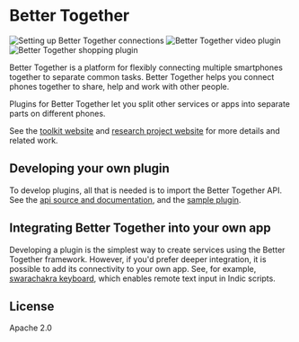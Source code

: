 # Better Together
![Setting up Better Together connections](https://lh3.googleusercontent.com/SXNCa20gV-vtXCQxKjE5f3xeyZD91O4XeRKcWxXXeMd1Fz9eEPbgAXoleKrTRTrJZaTc=s511 "Setting up Better Together connections") ![Better Together video plugin](https://lh3.googleusercontent.com/5KMgNkDFQxVwAHQeJMRF_v6zMRiTdVyKbsxRTZsyL6nKEZZkmIQc2lNvFRT60y51wr0=s511 "Better Together video plugin") ![Better Together shopping plugin](https://lh3.googleusercontent.com/o_70DJJvN3xUBl4kDkNJchyUA78X37zvFmhok2c14kcqdUI6cM3jwMAFe1b9cqRSpQ=s511 "Better Together shopping plugin")

Better Together is a platform for flexibly connecting multiple smartphones together to separate common tasks. Better Together helps you connect phones together to share, help and work with other people.

Plugins for Better Together let you split other services or apps into separate parts on different phones.

See the [toolkit website](https://www.bettertogethertoolkit.org/) and [research project website](http://www.reshapingthefuture.org/) for more details and related work.

## Developing your own plugin
To develop plugins, all that is needed is to import the Better Together API. See the [api source and documentation](https://github.com/reshaping-the-future/better-together-api), and the [sample plugin](https://github.com/reshaping-the-future/better-together-chat-sample).

## Integrating Better Together into your own app
Developing a plugin is the simplest way to create services using the Better Together framework. However, if you'd prefer deeper integration, it is possible to add its connectivity to your own app. See, for example, [swarachakra keyboard](https://github.com/IDC-IITBombay/swarachakra-android/tree/bt_remote_keyboard), which enables remote text input in Indic scripts.

## License
Apache 2.0

